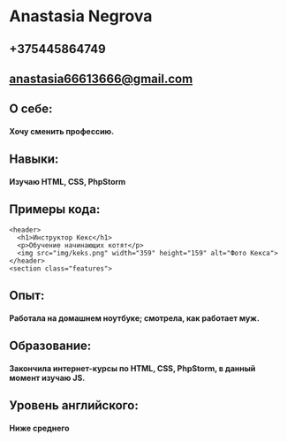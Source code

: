 # Anastasia Negrova
## +375445864749
## anastasia66613666@gmail.com
## О себе:
#### Хочу сменить профессию.
## Навыки:
#### Изучаю HTML, CSS, PhpStorm
## Примеры кода:
```
<header>
  <h1>Инструктор Кекс</h1>
  <p>Обучение начинающих котят</p>
  <img src="img/keks.png" width="359" height="159" alt="Фото Кекса">
</header> 
<section class="features">
```
## Опыт:
#### Работала на домашнем ноутбуке; смотрела, как работает муж.
## Образование:
#### Закончила интернет-курсы по HTML, CSS, PhpStorm, в данный момент изучаю JS.
## Уровень английского:
#### Ниже среднего